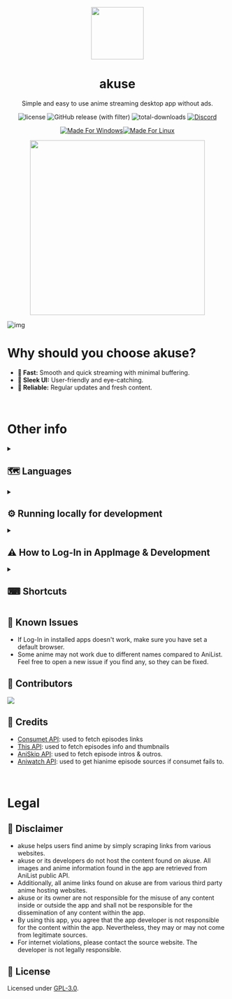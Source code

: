 <p align="center">
    <img width="120px" src="./assets/icon.png"/>
    <h1 align="center">akuse</h1>
</p>

<p align="center">Simple and easy to use anime streaming desktop app without ads.</p>

<p align="center">
    <img alt="license" src="https://img.shields.io/github/license/aleganza/akuse"> 
    <img alt="GitHub release (with filter)" src="https://img.shields.io/github/v/release/akuse-app/akuse">
    <img alt="total-downloads" src="https://img.shields.io/github/downloads/aleganza/akuse/total">
    <a href="https://discord.gg/f3wdnqSNX5">
        <img alt="Discord" src="https://img.shields.io/discord/1163970236224118796?style=flat&label=discord&logo=discord&color=%235567E3">
    </a>
</p>

<p align="center" style="text-decoration: none;">
    <a href="https://github.com/akuse-app/akuse/releases/latest">
        <img alt="Made For Windows" src="https://img.shields.io/badge/made_for-Windows-0078D6?style=flat&logo=windows&logoColor=white"><img alt="Made For Linux" src="https://img.shields.io/badge/made_for-Linux-FCC624?style=flat&logo=linux&logoColor=white">
    </a>
</p>

<p align="center">
    <a href="https://ko-fi.com/aleganza">
      <img width="400px" src="https://cdn.prod.website-files.com/5c14e387dab576fe667689cf/64f1a9ddd0246590df69ea0b_kofi_long_button_red%402x.png"/>
    </a>
</p>

<img title="img" alt="img" src="./assets/screenshot.jpg">

<br/>

# Why should you choose akuse?

- **🚀 Fast:** Smooth and quick streaming with minimal buffering.
- **🎨 Sleek UI:** User-friendly and eye-catching.
- **🔄 Reliable:** Regular updates and fresh content.

<br/>

# Other info
<details>
  <summary><h2>🗺 Languages</h2></summary>

  - Italian
  - English
</details>

<details>
  <summary><h2>⚙️ Running locally for development</h2></summary>


  Start cloning akuse:

  ```
  git clone https://github.com/akuse-app/akuse.git
  ```
  
  Next, go to [this link](https://anilist.co/settings/developer) and create a new AniList API Client.
  As Redirect Uri, you can insert `akuse://index,https://anilist.co/api/v2/oauth/pin` (these are two space seprated uri) and it should work.
  Now go inside the src/modules folder and create a clientData.ts file with a structure like this:
  
  ```bash
  import { ClientData } from "../types/types";
  
  export const clientData: ClientData = {
    clientId: ,
    redirectUri: "",
    clientSecret: "",
  };
  ```
  
  Fill it with the data retrieved from the creation of your AniList API Client.
  
  ```bash
  # Example:
  import { ClientData } from "../types/types";
  
  export const clientData: ClientData = {
    clientId: 12345,
    redirectUri: 'akuse://index',
    clientSecret: 'iA04TKLO3k3LaVWhxucJwck0glR6uhiv',
  };
  ```
  
  Next, install its dependencies (make sure npm is installed on your machine):
  
  ```
  npm install
  ```
  
  To start, run:
  
  ```
  npm start
  ```
</details>
<details>
  <summary><h2>⚠ How to Log-In in AppImage & Development</h2></summary>
  

  In AppImage and in a Development environment, the Log-In redirect doesn't work since the app is not packed/installed. If you need to work with an authenticated instance, follow these steps:
  1. open the app using one of the method e.g.
  
      ```
      npm start
      ```
        or
      ```
      ./path/to/app.AppImage
      ```
      
  2. Now click on the login button and authenticate in the browser. Next, copy the code you are given, go back to akuse and click the navbar element with a laptop icon. Here you can paste your code.
  
  3. Finally, paste your code and push the button. If the code you entered is correct, you are now Logged-in, othwerise repeat these steps and see what has gone wrong.
  
  **NOTE:** This is not needed in Installed App.
</details>
<details>
  <summary><h2>⌨ Shortcuts</h2></summary>


  - Pages
    - F1: go to Discover page
    - F2: go to Library page
    - F3: go to Search page
  - Video player
    - Space: play/pause video
    - Left arrow: fast rewind (5s)
    - Right arrow: fast forward (5s)
    - Upper arrow: increase volume
    - Lower arrow: decrease volume
    - F11: fullscreen toggler
    - F: fullscreen toggler
    - M: mute/unmute video
    - P: play previous episode
    - N: play next episode
</details>

## 🐛 Known Issues

- If Log-In in installed apps doesn't work, make sure you have set a default browser.
- Some anime may not work due to different names compared to AniList. Feel free to open a new issue if you find any, so they can be fixed.

## 🌟 Contributors

[![](https://contrib.rocks/image?repo=akuse-app/akuse)](https://github.com/akuse-app/akuse/graphs/contributors)

## 🙌 Credits

- [Consumet API](https://github.com/consumet/consumet.ts): used to fetch episodes links
- [This API](https://api.ani.zip/mappings?anilist_id=21): used to fetch episodes info and thumbnails
- [AniSkip API](https://api.aniskip.com/api-docs#/skip-times/SkipTimesControllerV2_getSkipTimes): used to fetch episode intros & outros.
- [Aniwatch API](https://github.com/ghoshRitesh12/aniwatch-api): used to get hianime episode sources if consumet fails to.
<br/>

# Legal

## 📢 Disclaimer

- akuse helps users find anime by simply scraping links from various websites.
- akuse or its developers do not host the content found on akuse. All images and anime information found in the app are retrieved from AniList public API.
- Additionally, all anime links found on akuse are from various third party anime hosting websites.
- akuse or its owner are not responsible for the misuse of any content inside or outside the app and shall not be responsible for the dissemination of any content within the app.
- By using this app, you agree that the app developer is not responsible for the content within the app. Nevertheless, they may or may not come from legitimate sources.
- For internet violations, please contact the source website. The developer is not legally responsible.

## 📜 License

Licensed under [GPL-3.0](https://www.gnu.org/licenses/gpl-3.0.html#license-text).
